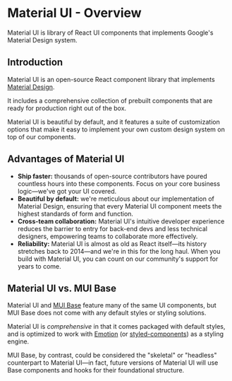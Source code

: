 # Material UI - Overview

<p class="description">Material UI is library of React UI components that implements Google's Material Design system.</p>

## Introduction

Material UI is an open-source React component library that implements [Material Design](https://material.io/).

It includes a comprehensive collection of prebuilt components that are ready for production right out of the box.

Material UI is beautiful by default, and it features a suite of customization options that make it easy to implement your own custom design system on top of our components.

## Advantages of Material UI

- **Ship faster:** thousands of open-source contributors have poured countless hours into these components. Focus on your core business logic—we've got your UI covered.
- **Beautiful by default:** we're meticulous about our implementation of Material Design, ensuring that every Material UI component meets the highest standards of form and function.
- **Cross-team collaboration:** Material UI's intuitive developer experience reduces the barrier to entry for back-end devs and less technical designers, empowering teams to collaborate more effectively.
- **Reliability:** Material UI is almost as old as React itself—its history stretches back to 2014—and we're in this for the long haul. When you build with Material UI, you can count on our community's support for years to come.

## Material UI vs. MUI Base

Material UI and [MUI Base](/base/getting-started/overview/) feature many of the same UI components, but MUI Base does not come with any default styles or styling solutions.

Material UI is _comprehensive_ in that it comes packaged with default styles, and is optimized to work with [Emotion](https://emotion.sh/docs/introduction) (or [styled-components](https://styled-components.com/)) as a styling engine.

MUI Base, by contrast, could be considered the "skeletal" or "headless" counterpart to Material UI—in fact, future versions of Material UI will use Base components and hooks for their foundational structure.
